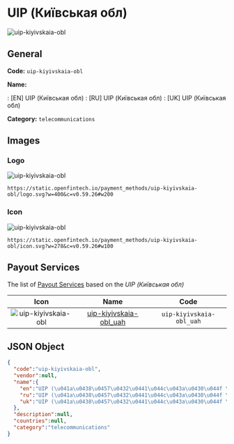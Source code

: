 
# UIP (Київськая обл) 
![uip-kiyivskaia-obl](https://static.openfintech.io/payment_methods/uip-kiyivskaia-obl/logo.svg?w=400&c=v0.59.26#w200)  

## General 
**Code:** `uip-kiyivskaia-obl` 
 
**Name:** 
 
:	[EN] UIP (Київськая обл) 
:	[RU] UIP (Київськая обл) 
:	[UK] UIP (Київськая обл) 
 
**Category:** `telecommunications` 
 

## Images 

### Logo 
![uip-kiyivskaia-obl](https://static.openfintech.io/payment_methods/uip-kiyivskaia-obl/logo.svg?w=400&c=v0.59.26#w200)  

```
https://static.openfintech.io/payment_methods/uip-kiyivskaia-obl/logo.svg?w=400&c=v0.59.26#w200
```  

### Icon 
![uip-kiyivskaia-obl](https://static.openfintech.io/payment_methods/uip-kiyivskaia-obl/icon.svg?w=278&c=v0.59.26#w100)  

```
https://static.openfintech.io/payment_methods/uip-kiyivskaia-obl/icon.svg?w=278&c=v0.59.26#w100
```  

## Payout Services 
 
The list of [Payout Services](/payout-services/) based on the _UIP (Київськая обл)_ 

|Icon|Name|Code| 
|:---:|:---:|:---:| 
|![uip-kiyivskaia-obl](https://static.openfintech.io/payout_methods/uip-kiyivskaia-obl/icon.svg?w=278&c=v0.59.26#w40) |[uip-kiyivskaia-obl_uah](/payout-services/uip-kiyivskaia-obl_uah/)|`uip-kiyivskaia-obl_uah`| 
 

## JSON Object 

```json
{
  "code":"uip-kiyivskaia-obl",
  "vendor":null,
  "name":{
    "en":"UIP (\u041a\u0438\u0457\u0432\u0441\u044c\u043a\u0430\u044f \u043e\u0431\u043b)",
    "ru":"UIP (\u041a\u0438\u0457\u0432\u0441\u044c\u043a\u0430\u044f \u043e\u0431\u043b)",
    "uk":"UIP (\u041a\u0438\u0457\u0432\u0441\u044c\u043a\u0430\u044f \u043e\u0431\u043b)"
  },
  "description":null,
  "countries":null,
  "category":"telecommunications"
}
```  
